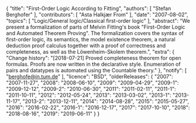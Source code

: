 {
    "title": "First-Order Logic According to Fitting",
    "authors": [
        "Stefan Berghofer"
    ],
    "contributors": [
        "Asta Halkjær From"
    ],
    "date": "2007-08-02",
    "topics": [
        "Logic/General logic/Classical first-order logic"
    ],
    "abstract": "We present a formalization of parts of Melvin Fitting's book \"First-Order Logic and Automated Theorem Proving\". The formalization covers the syntax of first-order logic, its semantics, the model existence theorem, a natural deduction proof calculus together with a proof of correctness and completeness, as well as the Löwenheim-Skolem theorem.",
    "extra": {
        "Change history": "[2018-07-21] Proved completeness theorem for open formulas. Proofs are now written in the declarative style. Enumeration of pairs and datatypes is automated using the Countable theory."
    },
    "notify": [
        "berghofe@in.tum.de"
    ],
    "licence": "BSD",
    "olderReleases": {
        "2007": "2007-11-27",
        "2008": "2008-06-10",
        "2009": "2009-04-29",
        "2009-1": "2009-12-12",
        "2009-2": "2010-06-30",
        "2011": "2011-02-11",
        "2011-1": "2011-10-11",
        "2012": "2012-05-24",
        "2013": "2013-03-02",
        "2013-1": "2013-11-17",
        "2013-2": "2013-12-11",
        "2014": "2014-08-28",
        "2015": "2015-05-27",
        "2016": "2016-02-22",
        "2016-1": "2016-12-17",
        "2017": "2017-10-10",
        "2018": "2018-08-16",
        "2019": "2019-06-11"
    }
}